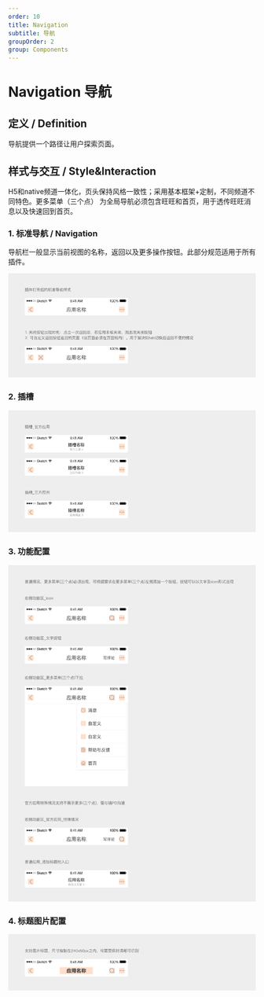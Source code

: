 ```yaml
---
order: 10
title: Navigation
subtitle: 导航
groupOrder: 2
group: Components
---
```


# Navigation 导航

## 定义 / Definition

导航提供一个路径让用户探索页面。

## 样式与交互 / Style&Interaction

H5和native频道一体化，页头保持风格一致性；采用基本框架+定制，不同频道不同特色。更多菜单（三个点） 为全局导航必须包含旺旺和首页，用于透传旺旺消息以及快速回到首页。

### 1. 标准导航 / Navigation

导航栏一般显示当前视图的名称，返回以及更多操作按钮。此部分规范适用于所有插件。

![](.gitbook/assets/navi1.png)

### 2. 插槽

![](.gitbook/assets/navi2.png)

### 3. 功能配置

![](.gitbook/assets/navi3.png)

### 4. 标题图片配置

![](.gitbook/assets/navi4.png)

